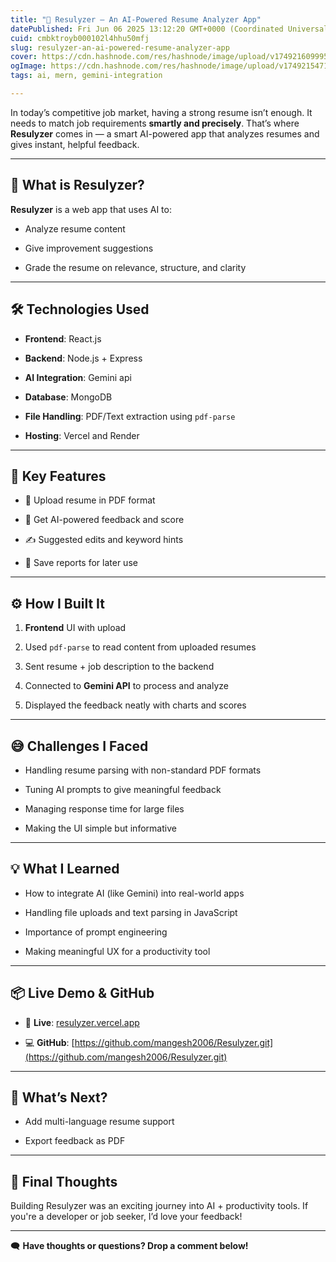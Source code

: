 ```yaml
---
title: "🤖 Resulyzer – An AI-Powered Resume Analyzer App"
datePublished: Fri Jun 06 2025 13:12:20 GMT+0000 (Coordinated Universal Time)
cuid: cmbktroyb000102l4hhu50mfj
slug: resulyzer-an-ai-powered-resume-analyzer-app
cover: https://cdn.hashnode.com/res/hashnode/image/upload/v1749216099956/eb15399c-0cb0-433a-a2fe-546402b1145d.png
ogImage: https://cdn.hashnode.com/res/hashnode/image/upload/v1749215471847/7d173735-3c99-40a1-9d71-174755844dbb.png
tags: ai, mern, gemini-integration

---
```


In today’s competitive job market, having a strong resume isn’t enough. It needs to match job requirements **smartly and precisely**. That’s where **Resulyzer** comes in — a smart AI-powered app that analyzes resumes and gives instant, helpful feedback.

---

## 🧠 What is Resulyzer?

**Resulyzer** is a web app that uses AI to:

* Analyze resume content
    
* Give improvement suggestions
    
* Grade the resume on relevance, structure, and clarity
    

---

## 🛠️ Technologies Used

* **Frontend**: React.js
    
* **Backend**: Node.js + Express
    
* **AI Integration**: Gemini api
    
* **Database**: MongoDB
    
* **File Handling**: PDF/Text extraction using `pdf-parse`
    
* **Hosting**: Vercel and Render
    

---

## 🎯 Key Features

* 📄 Upload resume in PDF format
    
* 🧠 Get AI-powered feedback and score
    
* ✍️ Suggested edits and keyword hints
    
* 💾 Save reports for later use
    

---

## ⚙️ How I Built It

1. **Frontend** UI with upload
    
2. Used `pdf-parse` to read content from uploaded resumes
    
3. Sent resume + job description to the backend
    
4. Connected to **Gemini API** to process and analyze
    
5. Displayed the feedback neatly with charts and scores
    

---

## 😅 Challenges I Faced

* Handling resume parsing with non-standard PDF formats
    
* Tuning AI prompts to give meaningful feedback
    
* Managing response time for large files
    
* Making the UI simple but informative
    

---

## 💡 What I Learned

* How to integrate AI (like Gemini) into real-world apps
    
* Handling file uploads and text parsing in JavaScript
    
* Importance of prompt engineering
    
* Making meaningful UX for a productivity tool
    

---

## 📦 Live Demo & GitHub

* 🔗 **Live**: [resulyzer.vercel.app](http://resulyzer.vercel.app)
    
* 💻 **GitHub**: [https://github.com/mangesh2006/Resulyzer.git](https://github.com/mangesh2006/Resulyzer.git)
    

---

## 🚀 What’s Next?

* Add multi-language resume support
    
* Export feedback as PDF
    

---

## 🙌 Final Thoughts

Building Resulyzer was an exciting journey into AI + productivity tools. If you're a developer or job seeker, I’d love your feedback!

---

🗨️ **Have thoughts or questions? Drop a comment below!**